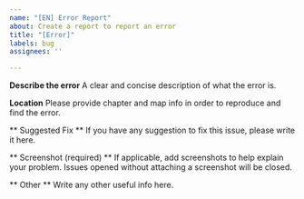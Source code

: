```yaml
---
name: "[EN] Error Report"
about: Create a report to report an error
title: "[Error]"
labels: bug
assignees: ''

---
```


**Describe the error**
A clear and concise description of what the error is.

**Location**
Please provide chapter and map info in order to reproduce and find the error.

** Suggested Fix **
If you have any suggestion to fix this issue, please write it here.

** Screenshot (required) **
If applicable, add screenshots to help explain your problem. Issues opened without attaching a screenshot will be closed.

** Other **
Write any other useful info here.
